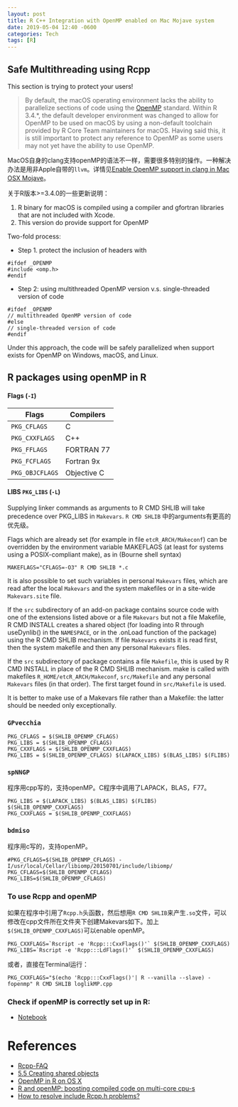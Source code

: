 ```yaml
---
layout: post
title: R C++ Integration with OpenMP enabled on Mac Mojave system
date: 2019-05-04 12:40 -0600
categories: Tech
tags: [R]
---
```


## Safe Multithreading using Rcpp
This section is trying to protect your users!
> By default, the macOS operating environment lacks the ability to parallelize sections of code using the
[OpenMP](http://openmp.org/wp/) standard. Within R 3.4.\*, the default developer environment was changed to allow for OpenMP to be used on macOS by using a non-default toolchain provided by R Core Team maintainers for macOS. Having said this, it is still important to protect any reference to OpenMP as some users may
not yet have the ability to use OpenMP.

MacOS自身的clang支持openMP的语法不一样，需要很多特别的操作。一种解决办法是用非Apple自带的`llvm`。详情见[Enable OpenMP support in clang in Mac OSX Mojave](https://ylyy93.github.io/my_blog/tech/2019/04/25/r-cpp-compile-notes/)。

关于R版本>=3.4.0的一些更新说明：
1. R binary for macOS is compiled using a compiler and gfortran libraries that are not included with Xcode.
2. This version do provide support for OpenMP

Two-fold process:

- Step 1. protect the inclusion of headers with
```
#ifdef _OPENMP
#include <omp.h>
#endif
```

- Step 2: using multithreaded OpenMP version v.s. single-threaded version of code
```
#ifdef _OPENMP
// multithreaded OpenMP version of code
#else
// single-threaded version of code
#endif
```

Under this approach, the code will be safely parallelized when
support exists for OpenMP on Windows, macOS, and Linux.

## R packages using openMP in R

#### Flags (`-I`)

|   Flags        |   Compilers  |
|----------------|-----|
| `PKG_CFLAGS`   | C  |
| `PKG_CXXFLAGS` | C++|
| `PKG_FFLAGS`   | FORTRAN 77|
| `PKG_FCFLAGS`  | Fortran 9x|
| `PKG_OBJCFLAGS`| Objective C|

#### LIBS `PKG_LIBS` (`-L`)
Supplying linker commands as arguments to R CMD SHLIB will take precedence over PKG_LIBS in `Makevars`.
`R CMD SHLIB` 中的arguments有更高的优先级。

Flags which are already set (for example in file `etcR_ARCH/Makeconf`) can be overridden by the environment variable MAKEFLAGS (at least for systems using a POSIX-compliant make), as in (Bourne shell syntax)
```
MAKEFLAGS="CFLAGS=-O3" R CMD SHLIB *.c
```

It is also possible to set such variables in personal `Makevars` files, which are read after the local `Makevars` and the system makefiles or in a site-wide `Makevars.site` file.

If the `src` subdirectory of an add-on package contains source code with one of the extensions listed above or a file `Makevars` but not a file Makefile, R CMD INSTALL creates a shared object (for loading into R through useDynlib() in the `NAMESPACE`, or in the .onLoad function of the package) using the R CMD SHLIB mechanism. If file `Makevars` exists it is read first, then the system makefile and then any personal `Makevars` files.

If the `src` subdirectory of package contains a file `Makefile`, this is used by R CMD INSTALL in place of the R CMD SHLIB mechanism. make is called with makefiles `R_HOME/etcR_ARCH/Makeconf`, `src/Makefile` and any personal `Makevars` files (in that order). The first target found in `src/Makefile` is used.

It is better to make use of a Makevars file rather than a Makefile: the latter should be needed only exceptionally.

### `GPvecchia`

```
PKG_CFLAGS = $(SHLIB_OPENMP_CFLAGS)
PKG_LIBS = $(SHLIB_OPENMP_CFLAGS)
PKG_CXXFLAGS = $(SHLIB_OPENMP_CXXFLAGS)
PKG_LIBS = $(SHLIB_OPENMP_CFLAGS) $(LAPACK_LIBS) $(BLAS_LIBS) $(FLIBS)
```

### `spNNGP`

程序用cpp写的，支持openMP。C程序中调用了LAPACK，BLAS，F77。

```
PKG_LIBS = $(LAPACK_LIBS) $(BLAS_LIBS) $(FLIBS) $(SHLIB_OPENMP_CXXFLAGS)
PKG_CXXFLAGS = $(SHLIB_OPENMP_CXXFLAGS)
```

### `bdmiso`

程序用c写的，支持openMP。

```
#PKG_CFLAGS=$(SHLIB_OPENMP_CFLAGS) -I/usr/local/Cellar/libiomp/20150701/include/libiomp/
PKG_CFLAGS=$(SHLIB_OPENMP_CFLAGS)
PKG_LIBS=$(SHLIB_OPENMP_CFLAGS)
```

### To use Rcpp and openMP
如果在程序中引用了`Rcpp.h`头函数，然后想用`R CMD SHLIB`来产生`.so`文件，可以修改在cpp文件所在文件夹下创建Makevars如下。加上`$(SHLIB_OPENMP_CXXFLAGS)`可以enable openMP。
```
PKG_CXXFLAGS=`Rscript -e 'Rcpp:::CxxFlags()'` $(SHLIB_OPENMP_CXXFLAGS)
PKG_LIBS=`Rscript -e 'Rcpp:::LdFlags()'` $(SHLIB_OPENMP_CXXFLAGS)
```

或者，直接在Terminal运行：
```
PKG_CXXFLAGS="$(echo 'Rcpp:::CxxFlags()'| R --vanilla --slave) -fopenmp" R CMD SHLIB loglikMP.cpp
```

### Check if openMP is correctly set up in R:
- [Notebook](http://blue.for.msu.edu/envr18/exercises/exercise-1a/exercise_1a.html)



# References

- [Rcpp-FAQ](https://cran.r-project.org/web/packages/Rcpp/vignettes/Rcpp-FAQ.pdf)
- [5.5 Creating shared objects](http://www.hep.by/gnu/r-patched/r-exts/R-exts_96.html)
- [OpenMP in R on OS X](http://thecoatlessprofessor.com/programming/openmp-in-r-on-os-x/#after-3-4-0)
- [R and openMP: boosting compiled code on multi-core cpu-s](http://www.parallelr.com/r-and-openmp-boosting-compiled-code-on-multi-core-cpu-s/)
- [How to resolve include Rcpp.h problems?](http://r.789695.n4.nabble.com/How-to-resolve-include-Rcpp-h-problems-td962875.html)
